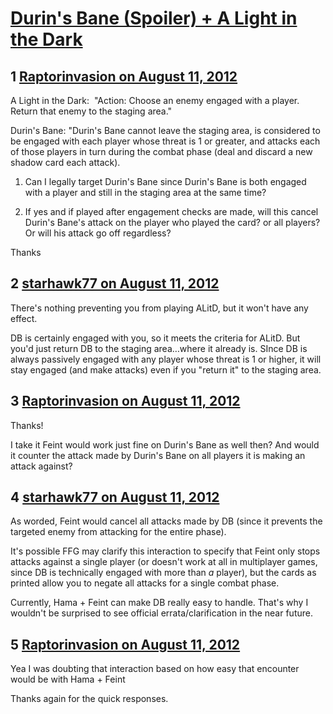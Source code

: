 # [Durin&#039;s Bane (Spoiler) + A Light in the Dark ](https://community.fantasyflightgames.com/topic/68952-durins-bane-spoiler-a-light-in-the-dark/)

## 1 [Raptorinvasion on August 11, 2012](https://community.fantasyflightgames.com/topic/68952-durins-bane-spoiler-a-light-in-the-dark/?do=findComment&comment=672300)

A Light in the Dark:  "Action: Choose an enemy engaged with a player. Return that enemy to the staging area."

Durin's Bane: "Durin's Bane cannot leave the staging area, is considered to be engaged with each player whose threat is 1 or greater, and attacks each of those players in turn during the combat phase (deal and discard a new shadow card each attack).

1) Can I legally target Durin's Bane since Durin's Bane is both engaged with a player and still in the staging area at the same time?

2) If yes and if played after engagement checks are made, will this cancel Durin's Bane's attack on the player who played the card? or all players? Or will his attack go off regardless?

Thanks

## 2 [starhawk77 on August 11, 2012](https://community.fantasyflightgames.com/topic/68952-durins-bane-spoiler-a-light-in-the-dark/?do=findComment&comment=672305)

There's nothing preventing you from playing ALitD, but it won't have any effect.

DB is certainly engaged with you, so it meets the criteria for ALitD. But you'd just return DB to the staging area…where it already is. SInce DB is always passively engaged with any player whose threat is 1 or higher, it will stay engaged (and make attacks) even if you "return it" to the staging area. 

## 3 [Raptorinvasion on August 11, 2012](https://community.fantasyflightgames.com/topic/68952-durins-bane-spoiler-a-light-in-the-dark/?do=findComment&comment=672308)

Thanks!

I take it Feint would work just fine on Durin's Bane as well then? And would it counter the attack made by Durin's Bane on all players it is making an attack against?

## 4 [starhawk77 on August 11, 2012](https://community.fantasyflightgames.com/topic/68952-durins-bane-spoiler-a-light-in-the-dark/?do=findComment&comment=672319)

As worded, Feint would cancel all attacks made by DB (since it prevents the targeted enemy from attacking for the entire phase).

It's possible FFG may clarify this interaction to specify that Feint only stops attacks against a single player (or doesn't work at all in multiplayer games, since DB is technically engaged with more than *a* player), but the cards as printed allow you to negate all attacks for a single combat phase. 

Currently, Hama + Feint can make DB really easy to handle. That's why I wouldn't be surprised to see official errata/clarification in the near future.

## 5 [Raptorinvasion on August 11, 2012](https://community.fantasyflightgames.com/topic/68952-durins-bane-spoiler-a-light-in-the-dark/?do=findComment&comment=672322)

Yea I was doubting that interaction based on how easy that encounter would be with Hama + Feint

Thanks again for the quick responses.

